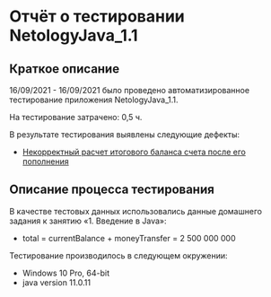 # Отчёт о тестировании NetologyJava_1.1

## Краткое описание

16/09/2021 - 16/09/2021 было проведено автоматизированное тестирование приложения NetologyJava_1.1.

На тестирование затрачено: 0,5 ч.

В результате тестирования выявлены следующие дефекты:
* [Некорректный расчет итогового баланса счета после его пополнения](https://github.com/AlinaChekrizova/NetologyJava_1.1/issues/1#issue-998522850)


## Описание процесса тестирования

В качестве тестовых данных использовались данные домашнего задания к занятию «1. Введение в Java»:
* total = currentBalance + moneyTransfer = 2 500 000 000

Тестирование производилось в следующем окружении:
*  Windows 10 Pro, 64-bit
*  java version 11.0.11
